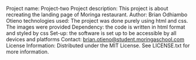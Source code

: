 Project name: Project-two
Project description: This project is about recreating the landing page of Moringa restaurant.
Author: Brian Odhiambo Otieno
technologies used: The project was done purely using html and css. The images were provided
Dependency: the code is written in html format and styled by css
Set-up: the software is set up to be accessible by all devices and platforms
Contact: brian.otieno@student.moringaschool.com
License Information: Distributed under the MIT License. See LICENSE.txt for more information.